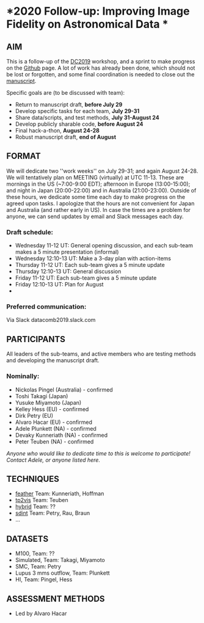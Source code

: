 # *2020 Follow-up: Improving Image Fidelity on Astronomical Data *

## AIM

This is a follow-up of the
[DC2019](https://www.lorentzcenter.nl/lc/web/2019/1179/info.php3?wsid=1179&venue=Oort)
workshop, and a sprint to make progress on the [Github](https://github.com/teuben/dc2019) page.
A lot of work has already been done, which should not be lost or forgotten, and some final coordination is needed to close out the [manuscript](https://www.overleaf.com/project/5d829641216025000191a049).

Specific goals are (to be discussed with team):
* Return to manuscript draft, **before July 29**
* Develop specific tasks for each team, **July 29-31** 
* Share data/scripts, and test methods, **July 31-August 24**
* Develop publicly sharable code, **before August 24**
* Final hack-a-thon, **August 24-28**
* Robust manuscript draft, **end of August**

## FORMAT

We will dedicate two ''work weeks'' on July 29-31; and again August 24-28.  
We will tentatively plan on MEETING (virtually) at UTC 11-13.  These are mornings in the US (~7:00-9:00 EDT); afternoon in Europe (13:00-15:00); and night in Japan (20:00-22:00) and in Australia (21:00-23:00).  Outside of these hours, we dedicate some time each day to make progress on the agreed upon tasks.
I apologize that the hours are not convenient for Japan and Australia (and rather early in US). In case the times are a problem for anyone, we can send updates by email and Slack messages each day.

### Draft schedule:
* Wednesday 11-12 UT: General opening discussion, and each sub-team makes a 5 minute presentation (informal)
* Wednesday 12:10-13 UT: Make a 3-day plan with action-items
* Thursday 11-12 UT: Each sub-team gives a 5 minute update
* Thursday 12:10-13 UT: General discussion
* Friday 11-12 UT: Each sub-team gives a 5 minute update
* Friday 12:10-13 UT: Plan for August
* 


### Preferred communication: 
Via Slack datacomb2019.slack.com

## PARTICIPANTS

All leaders of the sub-teams, and active members who are testing methods and developing the manuscript draft.  

### Nominally:
* Nickolas Pingel (Australia)  - confirmed
* Toshi Takagi (Japan) 
* Yusuke Miyamoto (Japan)
* Kelley Hess (EU) - confirmed
* Dirk Petry (EU) 
* Alvaro Hacar (EU) - confirmed
* Adele Plunkett (NA) - confirmed
* Devaky Kunneriath (NA) - confirmed
* Peter Teuben (NA) - confirmed

*Anyone who would like to dedicate time to this is welcome to participate!  Contact Adele, or anyone listed here.*


## TECHNIQUES

   * [feather](https://casa.nrao.edu/casadocs/casa-5.4.1/image-combination/feather) Team: Kunneriath, Hoffman
   * [tp2vis](https://github.com/tp2vis/distribute) Team: Teuben
   * [hybrid](https://sites.google.com/site/jenskauffmann/research-notes/adding-zero-spa) Team: ??
   * [sdint](https://github.com/urvashirau/WidebandSDINT) Team: Petry, Rau, Braun
   * ...

## DATASETS
   * M100, Team: ??
   * Simulated, Team: Takagi, Miyamoto
   * SMC, Team: Petry
   * Lupus 3 mms outflow, Team: Plunkett
   * HI, Team: Pingel, Hess
   
## ASSESSMENT METHODS
   * Led by Alvaro Hacar
